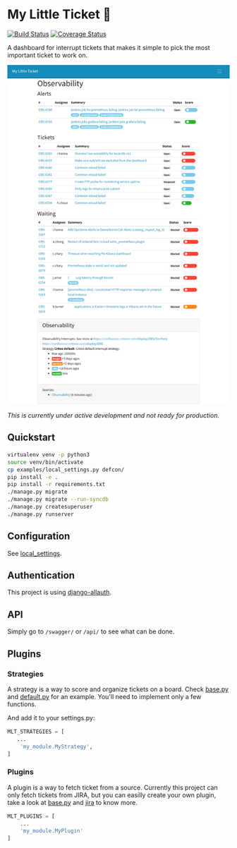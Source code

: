 # My Little Ticket :ticket: 

[![Build Status](https://travis-ci.org/iksaif/my-little-ticket.svg?branch=master)](https://travis-ci.org/iksaif/my-little-ticket)
[![Coverage Status](https://coveralls.io/repos/github/iksaif/my-little-ticket/badge.svg)](https://coveralls.io/github/iksaif/my-little-ticket?branch=master)

A dashboard for interrupt tickets that makes it simple to pick the most important ticket to work on.

[![My-Little-Ticket screenshot](doc/my-little-ticket.png)](doc/my-little-ticket.png)

*This is currently under active development and not ready for production.*


## Quickstart

```bash
virtualenv venv -p python3
source venv/bin/activate
cp examples/local_settings.py defcon/
pip install -e .
pip install -r requirements.txt
./manage.py migrate
./manage.py migrate --run-syncdb
./manage.py createsuperuser
./manage.py runserver
```

## Configuration

See [local_settings](examples/local_settings.py).


## Authentication

This project is using [django-allauth](https://django-allauth.readthedocs.io/en/latest/).

## API

Simply go to `/swagger/` or `/api/` to see what can be done.

## Plugins

### Strategies

A strategy is a way to score and organize tickets on a board. Check
[base.py](my_little_ticket/plugins/base.py) and [default.py](my_little_ticket/plugins/default.py) for an example.
You'll need to implement only a few functions.

And add it to your settings.py:

```python
MLT_STRATEGIES = [
   ...
    'my_module.MyStrategy',
]
```
### Plugins

A plugin is a way to fetch ticket from a source. Currently this project
can only fetch tickets from JIRA, but you can easilly create your own plugin,
take a look at [base.py](my_little_ticket/plugins/base.py) and
[jira](my_little_ticket/plugins/jira.py) to know more.

```python
MLT_PLUGINS = [
    ...
    'my_module.MyPlugin'
]
```
